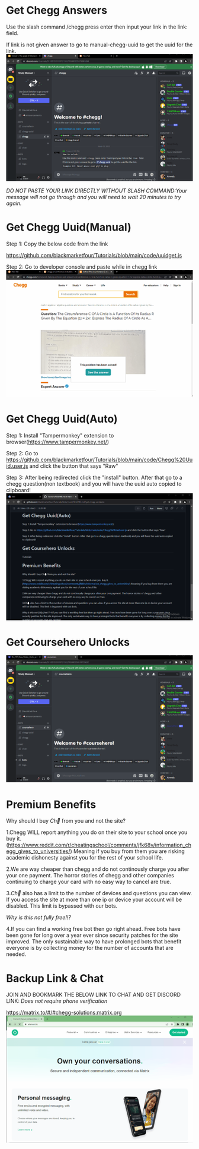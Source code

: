 # Get Chegg Answers
Use the slash command /chegg press enter then input your link in the link: field.

If link is not given answer to go to manual-chegg-uuid to get the uuid for the link.
![Example Gif:](https://github.com/blackmarketfour/Tutorials/blob/main/Images/chegganswer.gif?raw=true)

*DO NOT PASTE YOUR LINK DIRECTLY WITHOUT SLASH COMMAND:Your message will not go through and you will need to wait 20 minutes to try again.*


# Get Chegg Uuid(Manual)
Step 1: Copy the below code from the link

https://github.com/blackmarketfour/Tutorials/blob/main/code/uuidget.js

Step 2: Go to developer console and paste while in chegg link
![Example Gif:](https://github.com/blackmarketfour/Tutorials/blob/main/Images/chegguuid.gif?raw=true)


# Get Chegg Uuid(Auto)
Step 1: Install "Tampermonkey" extension to browser(https://www.tampermonkey.net/)

Step 2: Go to https://github.com/blackmarketfour/Tutorials/blob/main/code/Chegg%20Uuid.user.js and click the button that says "Raw"

Step 3: After being redirected click the "install" button. After that go to a chegg question(non textbook) and you will have the uuid auto copied to clipboard!
![Example Gif:](https://github.com/blackmarketfour/Tutorials/blob/main/Images/autochegguuid.gif?raw=true)


# Get Coursehero Unlocks
![Example Gif:](https://github.com/blackmarketfour/Tutorials/blob/main/Images/courseheroanswer.gif?raw=true)


# Premium Benefits
Why should I buy *Ch🥚* from you and not the site?

1.Chegg WILL report anything you do on their site to your school once you buy it.
(https://www.reddit.com/r/cheatingschool/comments/jfk68v/information_chegg_gives_to_universities/)
Meaning if you buy from them you are risking academic dishonesty against you for the rest of your school life.

2.We are way cheaper than chegg and do not continously charge you after your one payment. The horror stories of chegg and other companies continuing to charge your card with no easy way to cancel are true.

3.*Ch🥚* also has a limit to the number of devices and questions you can view. If you access the site at more than one ip or device your account will be disabled. This limit is bypassed with our bots.

*Why is this not fully free!!?*

4.If you can find a working free bot then go right ahead. Free bots have been gone for long over a year ever since security patches for the site improved. The only sustainable way to have prolonged bots that benefit everyone is by collecting money for the number of accounts that are needed.

# Backup Link & Chat
JOIN AND BOOKMARK THE BELOW LINK TO CHAT AND GET DISCORD LINK: *Does not require phone verification*

https://matrix.to/#/#chegg-solutions:matrix.org
![Example Gif:](https://github.com/blackmarketfour/Tutorials/blob/main/Images/joinmatrixserver.gif?raw=true)

